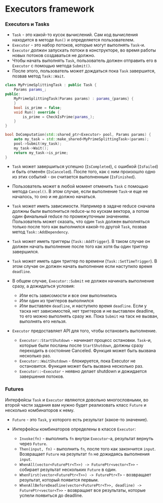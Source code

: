# Executors framework

### Executors и Tasks

* `Task` - это какой-то кусок вычислений. Сам код вычисления находится в
методе `Run()` и определяется пользователем.
* `Executor` - это набор потоков, которые могут выполнять `Task`-и. 
* `Executor` *должен* запускать потоки в конструкторе, во время работы новых потоков создаваться не должно.
* Чтобы начать выполнять `Task`, пользователь должен отправить его в `Executor` с помощью метода
`Submit()`.
* После этого, пользователь может дождаться пока `Task` завершится, позвав метод `Task::Wait`.

```c++
class MyPrimeSplittingTask : public Task {
    Params params_;
public:
    MyPrimeSplittingTask(Params params) : params_{params} {
    }
    bool is_prime = false;
    void Run() override {
        is_prime = CheckIsPrime(params_);
    }
}

bool DoComputation(std::shared_ptr<Executor> pool, Params params) {
    auto my_task = std::make_shared<MyPrimeSplittingTask>(params);
    pool->Submit(my_task);
    my_task->Wait();
    return my_task->is_prime;
}
```

* `Task` может завершиться успешно (`IsCompleted`), с ошибкой
  (`IsFailed`) и быть отменён (`IsCanceled`). После того, как с ним
  произошло одно из этих событий - он считается выполненным
  (`IsFinished`).

* Пользователь может в любой момент отменить `Task` с помощью метода
  `Cancel()`. В этом случае, если выполнение `Task`-и еще не
  началось, то оно и не должно начаться.

* `Task` может иметь зависимости. Например в задаче reduce сначала
  должны были выполниться reduce-ы по кускам вектора, а потом один
  финальный reduce по промежуточным значениям. Пользователь может
  сказать, что один `Task` должен выполняться только после того как
  выполнился какой-то другой `Task`, позвав метод
  `Task::AddDependency`.

* `Task` может иметь триггеры (`Task::AddTrigger`). В таком случае он должен начать
  выполнение после того как хотя бы один триггер завершился.

* `Task` может иметь один триггер по времени
  (`Task::SetTimeTrigger`). В этом случае он должен начать
  выполнение если наступило время `deadline`.

* В общем случае, `Executor::Submit` не должен начинать выполнение
  сразу, а дожидаться условия:
  * _Или_ есть зависомости и все они выполнились
  * _Или_ один из триггеров выполнился
  * _Или_ выставлен `deadline`, и наступило время `deadline`.
  Если у таска нет зависимостей, нет триггеров и не выставлен deadline,
  то его можно выполнять сразу же.
  Пока `Submit` на таск не вызван, выполнять его нельзя.

* `Executor` предоставляет API для того, чтобы остановить выполнение.
  * `Executor::StartShutdown` - начинает процесс остановки. `Task`-и, которые 
    были посланы после `StartShutdown`, должны сразу переходить в состояние Canceled.
    Функция может быть вызвана несколько раз.
  * `Executor::WaitShutdown` - блокируется, пока Executor не остановится.
    Функция может быть вызвана несколько раз.
  * `Executor::~Executor` - неявно делает shutdown и дожидается завершения потоков.

### Futures

Интерфейсы `Task` и `Executor` являются довольно многословными, во второй
части задания вам нужно будет реализовать класс `Future` и несколько комбинаторов к нему.

* `Future` - это `Task`, у которого есть результат (какое-то значение).

* Интерфейсы комбинаторов определены в классе `Executor`:
  * `Invoke(fn)` - выполнить `fn` внутри `Executor`-а, результат вернуть через `Future`.
  * `Then(input, fn)` - выполнить `fn`, после того как закончится `input`. Возвращает `Future` на результат `fn` не дожидаясь выполнения `input`.
  * `WhenAll(vector<FuturePtr<T>>) -> FuturePtr<vector<T>>` - собирает результат нескольких `Future` в один.
  * `WhenFirst(vector<FuturePtr<T>>) -> FuturePtr<T>` - возвращает результат, который появится первым.
  * `WhenAllBeforeDeadline(vector<FuturePtr<T>>, deadline) -> FuturePtr<vector<T>>` - возвращает все результаты, которые успели появиться до deadline.

